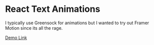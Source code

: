 # React Text Animations

I typically use Greensock for animations but I wanted to try out Framer Motion since its all the rage.

[Demo Link](https://uiblox.github.io/react-text-animations/)
